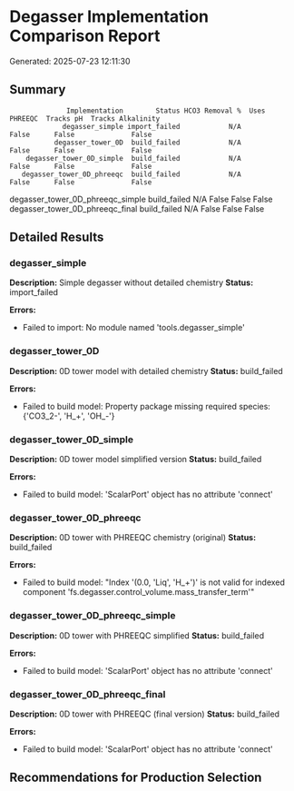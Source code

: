 # Degasser Implementation Comparison Report

Generated: 2025-07-23 12:11:30

## Summary

                  Implementation        Status HCO3 Removal %  Uses PHREEQC  Tracks pH  Tracks Alkalinity
                 degasser_simple import_failed            N/A         False      False              False
               degasser_tower_0D  build_failed            N/A         False      False              False
        degasser_tower_0D_simple  build_failed            N/A         False      False              False
       degasser_tower_0D_phreeqc  build_failed            N/A         False      False              False
degasser_tower_0D_phreeqc_simple  build_failed            N/A         False      False              False
 degasser_tower_0D_phreeqc_final  build_failed            N/A         False      False              False


## Detailed Results


### degasser_simple
**Description:** Simple degasser without detailed chemistry
**Status:** import_failed

**Errors:**
- Failed to import: No module named 'tools.degasser_simple'

### degasser_tower_0D
**Description:** 0D tower model with detailed chemistry
**Status:** build_failed

**Errors:**
- Failed to build model: Property package missing required species: {'CO3_2-', 'H_+', 'OH_-'}

### degasser_tower_0D_simple
**Description:** 0D tower model simplified version
**Status:** build_failed

**Errors:**
- Failed to build model: 'ScalarPort' object has no attribute 'connect'

### degasser_tower_0D_phreeqc
**Description:** 0D tower with PHREEQC chemistry (original)
**Status:** build_failed

**Errors:**
- Failed to build model: "Index '(0.0, 'Liq', 'H_+')' is not valid for indexed component 'fs.degasser.control_volume.mass_transfer_term'"

### degasser_tower_0D_phreeqc_simple
**Description:** 0D tower with PHREEQC simplified
**Status:** build_failed

**Errors:**
- Failed to build model: 'ScalarPort' object has no attribute 'connect'

### degasser_tower_0D_phreeqc_final
**Description:** 0D tower with PHREEQC (final version)
**Status:** build_failed

**Errors:**
- Failed to build model: 'ScalarPort' object has no attribute 'connect'


## Recommendations for Production Selection
